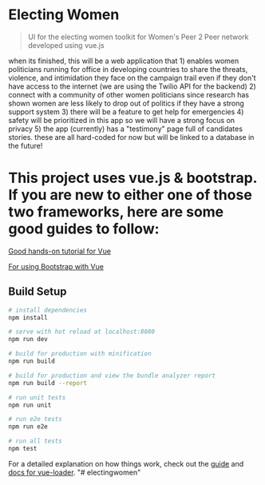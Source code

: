 # Electing Women

> UI for the electing women toolkit for Women's Peer 2 Peer network developed using vue.js

when its finished, this will be a web application that 1) enables women politicians running for office in developing countries to share the threats, violence, and intimidation they face on the campaign trail even if they don't have access to the internet (we are using the Twilio API for the backend) 2) connect with a community of other women politicians since research has shown women are less likely to drop out of politics if they have a strong support system 3) there will be a feature to get help for emergencies 4) safety will be prioritized in this app so we will have a strong focus on privacy 5) the app (currently) has a "testimony" page full of candidates stories. these are all hard-coded for now but will be linked to a database in the future!

# This project uses vue.js & bootstrap. If you are new to either one of those two frameworks, here are some good guides to follow: 

[Good hands-on tutorial for Vue](https://medium.com/@maeganwilson_/how-to-create-a-navigation-bar-in-vue-js-8a70e7f29f80)

[For using Bootstrap with Vue](https://bootstrap-vue.js.org/docs/reference/starter-templates/)


## Build Setup

``` bash
# install dependencies
npm install

# serve with hot reload at localhost:8080
npm run dev

# build for production with minification
npm run build

# build for production and view the bundle analyzer report
npm run build --report

# run unit tests
npm run unit

# run e2e tests
npm run e2e

# run all tests
npm test
```

For a detailed explanation on how things work, check out the [guide](http://vuejs-templates.github.io/webpack/) and [docs for vue-loader](http://vuejs.github.io/vue-loader).
"# electingwomen" 
